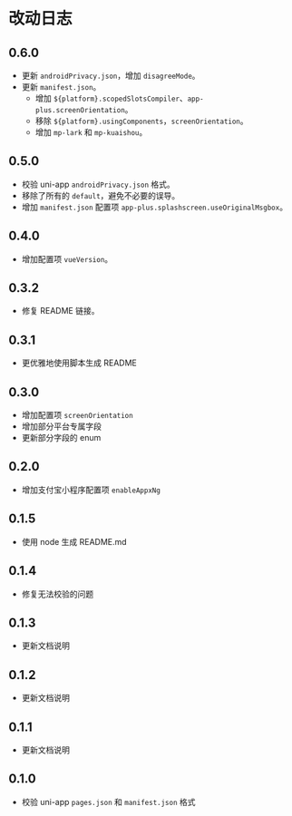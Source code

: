 # 改动日志

## 0.6.0

- 更新 `androidPrivacy.json`，增加 `disagreeMode`。
- 更新 `manifest.json`。
  - 增加 `${platform}.scopedSlotsCompiler`、`app-plus.screenOrientation`。
  - 移除 `${platform}.usingComponents`，`screenOrientation`。
  - 增加 `mp-lark` 和 `mp-kuaishou`。

## 0.5.0

- 校验 uni-app `androidPrivacy.json` 格式。
- 移除了所有的 `default`，避免不必要的误导。
- 增加 `manifest.json` 配置项 `app-plus.splashscreen.useOriginalMsgbox`。

## 0.4.0

- 增加配置项 `vueVersion`。

## 0.3.2

- 修复 README 链接。

## 0.3.1

- 更优雅地使用脚本生成 README

## 0.3.0

- 增加配置项 `screenOrientation`
- 增加部分平台专属字段
- 更新部分字段的 enum

## 0.2.0

- 增加支付宝小程序配置项 `enableAppxNg`

## 0.1.5

- 使用 node 生成 README.md

## 0.1.4

- 修复无法校验的问题

## 0.1.3

- 更新文档说明

## 0.1.2

- 更新文档说明

## 0.1.1

- 更新文档说明

## 0.1.0

- 校验 uni-app `pages.json` 和 `manifest.json` 格式
